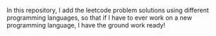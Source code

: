 In this repository, I add the leetcode problem solutions using different programming languages, so that if I have to ever work on a new programming language, I have the ground work ready!